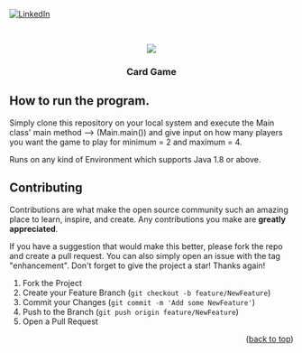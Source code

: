 <div id="top"></div>
<!--
*** Thanks for checking out my Project. If you have a suggestion
*** that would make this better, please fork the repo and create a pull request
*** or simply open an issue with the tag "enhancement".
*** Don't forget to give the project a star!
*** Thanks again! Now go create something AMAZING! :D
-->



<!-- PROJECT SHIELDS -->

[![LinkedIn][linkedin-shield]](https://www.linkedin.com/in/kaustubh-mogha-6b7342192/)



<!-- PROJECT LOGO -->
<br />
<div align="center">
  
![](Screenshots/1.png)
 

  <h3 align="center">Card Game</h3>
<!-- 
  <p align="center">
    An awesome E-com plateform to buy fashion trends!
    <br />
    <a href="https://amyra-store.netlify.app/"><strong>Explore App »</strong></a>
    <br />
    <br />
    <a href="https://amyra-store.netlify.app/">View Demo</a>
    ·
    <a href="https://github.com/KaustubhMogha11/Amyra-Fashion-Store/issues">Report Bug</a>
    ·
    <a href="https://github.com/KaustubhMogha11/Amyra-Fashion-Store/pulls">Request Feature</a>
  </p> -->
</div>



<!-- TABLE OF CONTENTS
<details>
  <summary>Table of Contents</summary>
  <ol>
    <li>HomePage</li>
    <li>Login/Logout</li>
    <li>Sign Up</li>
    <li>Search Products</li>
    <li>View Products</li>
    <li>Add to wishlist</li>
    <li>Add to Cart</li>
    <li>Single Product Page</li>
    <li>Responisve</li>
     <li>Dummy Paytm Payment</li>
  </ol>
</details> -->



<!-- ABOUT THE PROJECT -->
<!-- ## About The Project
![](screenshots/1.png)
![](screenshots/2.png)
![](screenshots/3.png)
![](screenshots/4.png)
![](screenshots/5.png)
![](screenshots/6.png)
![](screenshots/7.png)
![](screenshots/8.png)
![](screenshots/10.png)
There are many great Shops ; however, I didn't find one that really suited my needs so I created this enhanced one. I want to create a shop on fashion that'll be the last one you ever need -- I think this is it.

Here's why:
* Your time should be focused on only something you really need. A project that solves a problem and helps others.
* You shouldn't be search again and again for same type of products.

Of course, no shop will serve all products since your needs may be different. So I'll be adding more features in the near future. You may also suggest changes by forking this repo and creating a pull request or opening an issue. Thanks to all the people have reviewed to expanding this CL! -->

## How to run the program.
Simply clone this repository on your local system and execute the Main class' main method --> (Main.main()) and give input on how many players you want the game to play for minimum = 2 and maximum = 4.

Runs on any kind of Environment which supports Java 1.8 or above.


<!-- 
### Built With


* [HTML]
* [CSS]
* [React.js]
* [Node.js]
* [Express.js]
* [MongoDb]
<p align="right">(<a href="#top">back to top</a>)</p>


## UpComing Feature
1 Voice Searching
2 Filter By Name And Sort By Price
3 Many more...... -->


<!-- ROADMAP -->

## Contributing

Contributions are what make the open source community such an amazing place to learn, inspire, and create. Any contributions you make are **greatly appreciated**.

If you have a suggestion that would make this better, please fork the repo and create a pull request. You can also simply open an issue with the tag "enhancement".
Don't forget to give the project a star! Thanks again!

1. Fork the Project
2. Create your Feature Branch (`git checkout -b feature/NewFeature`)
3. Commit your Changes (`git commit -m 'Add some NewFeature'`)
4. Push to the Branch (`git push origin feature/NewFeature`)
5. Open a Pull Request

<p align="right">(<a href="#top">back to top</a>)</p>



<!-- LICENSE -->







<!-- MARKDOWN LINKS & IMAGES -->


[linkedin-shield]: https://img.shields.io/badge/-LinkedIn-black.svg?style=for-the-badge&logo=linkedin&colorB=555


